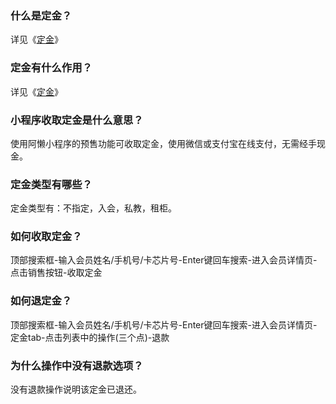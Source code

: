 ### 什么是定金？

详见《[定金]()》

### 定金有什么作用？

详见《[定金]()》

### 小程序收取定金是什么意思？

使用阿懒小程序的预售功能可收取定金，使用微信或支付宝在线支付，无需经手现金。

### 定金类型有哪些？

定金类型有：不指定，入会，私教，租柜。

### 如何收取定金？

顶部搜索框-输入会员姓名/手机号/卡芯片号-Enter键回车搜索-进入会员详情页-点击销售按钮-收取定金

### 如何退定金？

顶部搜索框-输入会员姓名/手机号/卡芯片号-Enter键回车搜索-进入会员详情页-定金tab-点击列表中的操作(三个点)-退款

### 为什么操作中没有退款选项？

没有退款操作说明该定金已退还。
